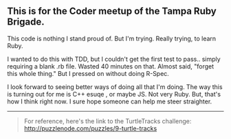 <h2>This is for the Coder meetup of the Tampa Ruby Brigade.</h2>
This code is nothing I stand proud of.  But I'm trying.  Really trying, to learn Ruby.

I wanted to do this with TDD, but I couldn't get the first test to pass.. simply requiring a blank .rb file.  Wasted 40 minutes on that.  Almost said, "forget this whole thing."  But I pressed on without doing R-Spec.  

I look forward to seeing better ways of doing all that I'm doing.  The way this is turning out for me is C++ esuqe , or maybe JS.  Not very Ruby.  But, that's how I think right now.  I sure hope someone can help me steer straighter.


----------
>For reference, here's the link to the TurtleTracks challenge:
http://puzzlenode.com/puzzles/9-turtle-tracks
